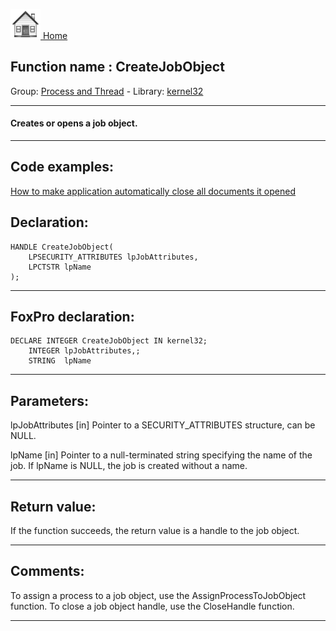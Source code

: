 [<img src="../../images/home.png"> Home ](https://github.com/VFPX/Win32API)  

## Function name : CreateJobObject
Group: [Process and Thread](../../functions_group.md#Process_and_Thread)  -  Library: [kernel32](../../libraries.md#kernel32)  
***  


#### Creates or opens a job object.

***  


## Code examples:
[How to make application automatically close all documents it opened](../../samples/sample_491.md)  

## Declaration:
```foxpro  
HANDLE CreateJobObject(
	LPSECURITY_ATTRIBUTES lpJobAttributes,
	LPCTSTR lpName
);  
```  
***  


## FoxPro declaration:
```foxpro  
DECLARE INTEGER CreateJobObject IN kernel32;
	INTEGER lpJobAttributes,;
	STRING  lpName  
```  
***  


## Parameters:
lpJobAttributes 
[in] Pointer to a SECURITY_ATTRIBUTES structure, can be NULL.

lpName 
[in] Pointer to a null-terminated string specifying the name of the job. If lpName is NULL, the job is created without a name.  
***  


## Return value:
If the function succeeds, the return value is a handle to the job object.  
***  


## Comments:
To assign a process to a job object, use the AssignProcessToJobObject function. To close a job object handle, use the CloseHandle function.  
  
***  

